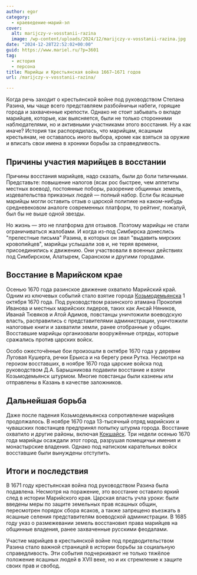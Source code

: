 ```yaml
---
author: egor
category:
  - краеведение-марий-эл
cover:
  alt: marijczy-v-vosstanii-razina
  image: /wp-content/uploads/2024/12/marijczy-v-vosstanii-razina.jpg
date: "2024-12-28T22:52:02+00:00"
guid: https://www.mariel.ru/?p=3601
tag:
  - история
  - персона
title: Марийцы и Крестьянская война 1667—1671 годов
url: /marijczy-v-vosstanii-razina/

---
```

Когда речь заходит о крестьянской войне под руководством Степана Разина, мы чаще всего представляем разбойничьи набеги, горящие города и захваченные крепости. Однако не стоит забывать о вкладе марийцев, которые, как выясняется, были не только сторонними наблюдателями, но и активными участниками этого восстания. Ну а как иначе? История так распорядилась, что марийцам, ясашным крестьянам, не оставалось иного выбора, кроме как взяться за оружие и вписать свои имена в хроники борьбы за справедливость.

## Причины участия марийцев в восстании

Причины восстания марийцев, надо сказать, были до боли типичными. Представьте: повышение налогов (ясак рос быстрее, чем аппетиты местных воевод), постоянные поборы, разорение общинных земель, издевательства приказных людей — полный набор. Если бы ясашные марийцы могли оставить отзыв о царской политике на каком-нибудь средневековом аналоге современных платформ, то рейтинг, пожалуй, был бы не выше одной звезды.

Но жизнь — это не платформа для отзывов. Поэтому марийцы не стали ограничиваться жалобами. И когда из-под Симбирска донеслись "прелестные письма" Разина, в которых он звал "выдавить мирских кровопийцев", марийцы услышали зов и, не теряя времени, присоединились к движению. Они участвовали в военных действиях под Симбирском, Алатырем, Саранском и другими городами.

## Восстание в Марийском крае

Осенью 1670 года разинское движение охватило Марийский край. Одним из ключевых событий стало взятие города [Козьмодемьянска](/kozmodemyansk/) 1 октября 1670 года. Под руководством разинского атамана Прокопия Иванова и местных марийских лидеров, таких как Ансай Няников, Иванай Тювяков и Атой Адимов, повстанцы уничтожили воеводскую власть, расправились с представителями администрации, уничтожили налоговые книги и захватили земли, ранее отобранные у общин. Восставшие марийцы организовали вооружённые отряды, которые сражались против царских войск.

Особо ожесточённые бои произошли в октябре 1670 года у деревни Луговая Кушерга, речки Ерыкса и на берегу реки Рутка. Несмотря на героизм восставших, в ноябре 1670 года царские войска под руководством Д.А. Барышникова подавили восстание и взяли Козьмодемьянск штурмом. Многие повстанцы были казнены или отправлены в Казань в качестве заложников.

## Дальнейшая борьба

Даже после падения Козьмодемьянска сопротивление марийцев продолжалось. В ноябре 1670 года 13-тысячный отряд марийских и чувашских повстанцев предпринял попытку штурма города. Восстание охватило и другие районы, включая [Кокшайск](/muzej-istorii-kokshajska/). Три недели осенью 1670 года марийцы осаждали этот город, разрушая помещичьи имения и монастырские владения. Однако под натиском карательных войск восставшие были вынуждены отступить.

## Итоги и последствия

В 1671 году крестьянская война под руководством Разина была подавлена. Несмотря на поражение, это восстание оставило яркий след в истории Марийского края. Царская власть учла уроки: были введены меры по защите земельных прав ясашных общин, пересмотрен порядок сбора ясаков, а также запрещено въезжать в ясашные селения представителям воеводской администрации. В 1685 году указ о размежевании земель восстановил права марийцев на общинные владения, ранее захваченные русскими феодалами.

Участие марийцев в крестьянской войне под предводительством Разина стало важной страницей в истории борьбы за социальную справедливость. Эти события подчеркивают не только тяжёлое положение ясашных людей в XVII веке, но и их стремление к защите своих прав и свобод.
